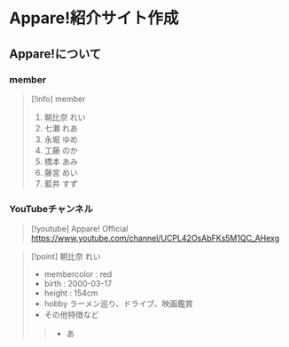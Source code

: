 # Appare!紹介サイト作成
## Appare!について
### member
> [!info] member
> 1. 朝比奈 れい
> 2. 七瀬 れあ
> 3. 永堀 ゆめ
> 4. 工藤 のか
> 5. 橋本 あみ
> 6. 藤宮 めい
> 7. 藍井 すず
### YouTubeチャンネル
> [!youtube] Appare! Official
> https://www.youtube.com/channel/UCPL42OsAbFKs5M1QC_AHexg

> [!point] 朝比奈 れい
> - membercolor : red
> - birth : 2000-03-17
> - height : 154cm
> - hobby ラーメン巡り、ドライブ、映画鑑賞
> - その他特徴など
> > - あ